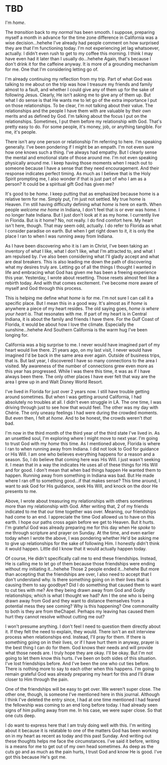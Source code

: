 # TBD

I'm *home*.

The *transition* back to my *normal* has been smooth. I suppose, preparing myself a month in advance for the time zone difference in California was a wise decision...hehehe I've already had people comment on how surprised they are that I'm functioning today. I'm not experiencing jet lag whatsoever, actually. I didn't even rush to get to my coffee this morning. I think I may have even had it later than I usually do...hehehe Again, that's because I don't drink it for the caffeine anyway. It is more of a grounding mechanism for me. One that I'm considering letting go of.

I'm already continuing my reflection from my trip. Part of what God was talking to me about on the trip was how I treasure my friends and family almost to a fault, and whether I could give any of them up for the sake of following Jesus. Clearly, He isn't asking me to give any of them up. But what I do sense is that He wants me to let go of the extra importance I put on those relationships. To be clear, I'm not talking about their value. The relationships and the people I have them with are valuable by their own merits and as defined by God. I'm talking about the focus I put on the relationships. Sometimes, I put them before my relationship with God. That's pretty easy to do. For some people, it's money, job, or anything tangible. For me, it's people.

There isn't any one person or relationship I'm referring to here. I'm speaking generally. I've been pondering if I might be an empath. I'm not even sure how one knows such a thing. I've always had empathy. But I clearly sense the mental and emotional state of those around me. I'm not even speaking physically around me. I keep having those moments when I reach out to someone because I have a sense that they need encouragement. And their response indicates perfect timing. As much as I believe that is the Holy Spirit prompting me, I also wonder if that is just part of who I am as a person? It could be a spiritual gift God has given me?

It's good to be *home*. I keep putting that as emphasized because home is a relative term for me. Simply put, I'm just not settled. My true home is Heaven. I'm still having difficulty defining what *home* is here on earth. When people *welcome me home* in Indiana, I don't feel that is or ever was home. I no longer hate Indiana. But I just don't look at it as my home. I currently live in Florida. But is it home? No, not really. I do find comfort here. My heart isn't here, though. That may seem odd, actually. I do refer to Florida as what I consider paradise on earth. But when I get right down to it, it is only the place I ran to when I was running away from Indiana.

As I have been discovering who it is I am in Christ, I've been taking an inventory of what I like, what I don't like, what I'm attracted to, and what I am repulsed by. I've also been considering what I'll gladly accept and what are deal breakers. This is also leading me down the path of discovering what my desires truly are. Letting go of all the things I thought I wanted in life and embracing what God has given me has been a freeing experience this year. Yesterday, I wrote about resetting. Those resets almost feel like a rebirth today. And with that comes excitement. I've become more aware of myself and God through this process.

This is helping me define what *home* is for me. I'm not sure I can call it a specific place. But I mean this in a good way. It's almost as if *home* is anywhere a piece of my heart resides. The old saying goes, *home is where your heart is*. That resonates with me. If part of my heart is in Central Indiana, it is about the family and friends I have there. For the Gulf Coast of Florida, it would be about how I love the climate. Especially the sunshine...hehehe And Southern California is the warm hug I've been longing for.

California was a big surprise to me. I never would have imagined part of my heart would live there. 21 years ago, on my last visit, I never would have imagined I'd be back in the same area ever again. Outside of business trips, that is. But last year, I discovered I have so many connections to the area I visited. My awareness of the number of connections grew even more as this year has progressed. While I was there this time, it was as if I have always been there. The only other places I have ever felt that way are the area I grew up in and Walt Disney World Resort.

I've lived in Florida for just over 2 years now. I still have trouble getting around sometimes. But when I was getting around California, I had absolutely no troubles at all. I didn't even struggle in LA. The one time, I was driving through just to see how that would feel. The other was my day with Chérie. The only uneasy feelings I had were during the crowded moments. But even then, I felt at *home*. And to be honest, the crowds weren't *that* bad.

I'm now in the third month of the third year of the third state I've lived in. As an unsettled soul, I'm exploring where I might move to next year. I'm going to trust God with my *home* this time. As I mentioned above, Florida is where I ran to when running away from Indiana. I did not look to God for guidance or His Will. I am one who believes everything happens for a reason and a season. So, I do believe that coming here was His Will. I just wasn't seeking it. I mean that in a way the indicates He uses all of these things for His Will and for good. I don't mean that when bad things happen He wanted them to happen. Running away from something in Indiana was bad. But He made where I ran off to something good...if that makes sense? This time around, I want to ask God for His guidance, seek His Will, and knock on the door He presents to me.

Above, I wrote about treasuring my relationships with others sometimes more than my relationship with God. After writing that, 2 of my friends indicated to me that our time together was over. Meaning, our friendships had come to an end. I appreciate the time God allowed us to have on this earth. I hope our paths cross again before we get to Heaven. But it hurts. I'm grateful God was already preparing me for this day when He *spoke* to me through scripture and prayer on Sunday. At the time, and even earlier today when I wrote the above, I was pondering whether He'd be asking me to give up relationships for the sake of following Him. I honestly didn't think it would happen. Little did I know that it would actually happen today.

Of course, He didn't specifically call me to end these friendships. Instead, He is calling me to let go of them because those friendships were ending without my initiating it...hehehe Those 2 people ended it...hehehe But more than accepting that the friendships are over, I also need to accept that I don't understand why. Is there something going on in their lives that is causing them to say goodbye? Did I do something that caused them to want to cut ties with me? Are they being drawn away from God and Godly relationships; which is what I thought we had? Am I the one who is being drawn away from God and they want to distance themselves from a potential mess they see coming? Why is this happening? One commonality to both is they are from theChapel. Perhaps my leaving has caused them hurt they cannot resolve without cutting me out?

I won't presume anything. I don't feel I need to question them directly about it. If they felt the need to explain, they would. There isn't an exit interview process when relationships end. Instead, I'll pray for them. If there is something going on in their lives, or if I have hurt them in anyway, prayer is the best thing I can do for them. God knows their needs and will provide what those needs are. I truly hope they are okay. I'll be okay. But I'm not going to let them know this hurts. I've been on both sides of this situation. I've lost friendships before. And I've been the one who cut ties before. There is nothing more to say to each other when this happens. I'm going to remain grateful God was already preparing my heart for this and I'll draw closer to Him through the pain.

One of the friendships will be easy to get over. We weren't super close. The other one, though, is someone I've mentioned here in this journal. Although I think I've deleted the entry since, I had at one time mentioned I had feared the fellowship was coming to an end long before today. I had already seen signs of him pulling away from me. In his case, we were super close. So that one cuts deep.

I do want to express here that I am truly doing well with this. I'm writing about it because it is relatable to one of the matters God has been working on in my heart as recent as today and this past Sunday. And writing out these thoughts helps me face the circumstances. I've said it before, writing is a means for me to get out of my own head sometimes. As deep as the cuts go and as much as the pain hurts, I trust God and know He is good. I've got this because He's got me.

